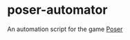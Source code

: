 # poser-automator
An automation script for the game [Poser](https://www.downloadyouthministry.com/poser)
